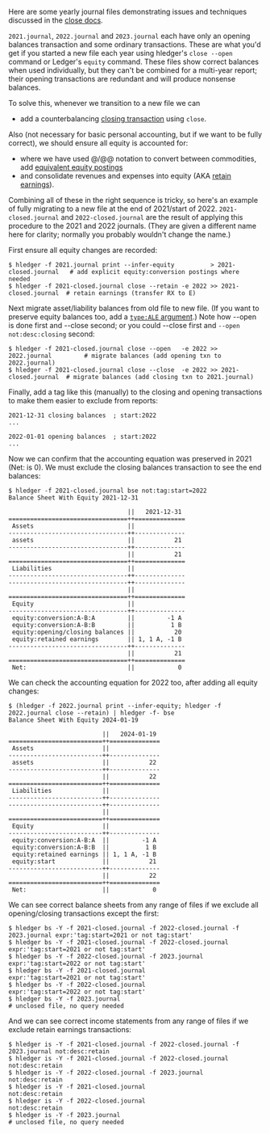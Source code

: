 Here are some yearly journal files demonstrating issues and techniques
discussed in the [close docs](https://hledger.org/dev/hledger.html>).

`2021.journal`, `2022.journal` and `2023.journal` each have
only an opening balances transaction and some ordinary transactions. 
These are what you'd get if you started a new file each year
using hledger's `close --open` command or Ledger's `equity` command.
These files show correct balances when used individually, but they can't be combined for a multi-year report;
their opening transactions are redundant and will produce nonsense balances.

To solve this, whenever we transition to a new file we can

- add a counterbalancing [closing transaction](https://hledger.org/hledger.html#close) using `close`.

Also (not necessary for basic personal accounting, but if we want to be fully correct), we should ensure all equity is accounted for:

- where we have used @/@@ notation to convert between commodities, add [equivalent equity postings](https://hledger.org/hledger.html#equity-conversion-postings)
- and consolidate revenues and expenses into equity (AKA [retain earnings](https://hledger.org/hledger.html#close)).

Combining all of these in the right sequence is tricky, so here's an example of fully migrating to a new file at the end of 2021/start of 2022.
`2021-closed.journal` and `2022-closed.journal` are the result of applying this procedure to the 2021 and 2022 journals.
(They are given a different name here for clarity; normally you probably wouldn't change the name.)

First ensure all equity changes are recorded:

```cli
$ hledger -f 2021.journal print --infer-equity          > 2021-closed.journal   # add explicit equity:conversion postings where needed
$ hledger -f 2021-closed.journal close --retain -e 2022 >> 2021-closed.journal  # retain earnings (transfer RX to E)
```

Next migrate asset/liability balances from old file to new file.
(If you want to preserve equity balances too, add a [`type:ALE` argument](https://hledger.org/hledger.html#account-types).)
Note how --open is done first and --close second; or you could --close first and `--open not:desc:closing` second:

```cli
$ hledger -f 2021-closed.journal close --open   -e 2022 >> 2022.journal         # migrate balances (add opening txn to 2022.journal)
$ hledger -f 2021-closed.journal close --close  -e 2022 >> 2021-closed.journal  # migrate balances (add closing txn to 2021.journal)
```

Finally, add a tag like this (manually) to the closing and opening transactions to make them easier to exclude from reports:

```journal
2021-12-31 closing balances  ; start:2022
...
```
```journal
2022-01-01 opening balances  ; start:2022
...
```

Now we can confirm that the accounting equation was preserved in 2021 (Net: is 0).
We must exclude the closing balances transaction to see the end balances:

```cli
$ hledger -f 2021-closed.journal bse not:tag:start=2022
Balance Sheet With Equity 2021-12-31

                                 ||   2021-12-31 
=================================++==============
 Assets                          ||              
---------------------------------++--------------
 assets                          ||           21 
---------------------------------++--------------
                                 ||           21 
=================================++==============
 Liabilities                     ||              
---------------------------------++--------------
---------------------------------++--------------
                                 ||              
=================================++==============
 Equity                          ||              
---------------------------------++--------------
 equity:conversion:A-B:A         ||         -1 A 
 equity:conversion:A-B:B         ||          1 B 
 equity:opening/closing balances ||           20 
 equity:retained earnings        || 1, 1 A, -1 B 
---------------------------------++--------------
                                 ||           21 
=================================++==============
 Net:                            ||            0 
```

We can check the accounting equation for 2022 too, after adding all equity changes:

```cli
$ (hledger -f 2022.journal print --infer-equity; hledger -f 2022.journal close --retain) | hledger -f- bse 
Balance Sheet With Equity 2024-01-19

                          ||   2024-01-19 
==========================++==============
 Assets                   ||              
--------------------------++--------------
 assets                   ||           22 
--------------------------++--------------
                          ||           22 
==========================++==============
 Liabilities              ||              
--------------------------++--------------
--------------------------++--------------
                          ||              
==========================++==============
 Equity                   ||              
--------------------------++--------------
 equity:conversion:A-B:A  ||         -1 A 
 equity:conversion:A-B:B  ||          1 B 
 equity:retained earnings || 1, 1 A, -1 B 
 equity:start             ||           21 
--------------------------++--------------
                          ||           22 
==========================++==============
 Net:                     ||            0 
```

We can see correct balance sheets from any range of files if we exclude all opening/closing transactions except the first:

```cli
$ hledger bs -Y -f 2021-closed.journal -f 2022-closed.journal -f 2023.journal expr:'tag:start=2021 or not tag:start'
$ hledger bs -Y -f 2021-closed.journal -f 2022-closed.journal                 expr:'tag:start=2021 or not tag:start'
$ hledger bs -Y -f 2022-closed.journal -f 2023.journal                        expr:'tag:start=2022 or not tag:start'
$ hledger bs -Y -f 2021-closed.journal                                        expr:'tag:start=2021 or not tag:start'
$ hledger bs -Y -f 2022-closed.journal                                        expr:'tag:start=2022 or not tag:start'
$ hledger bs -Y -f 2023.journal                                               # unclosed file, no query needed
```

And we can see correct income statements from any range of files if we exclude retain earnings transactions:

```cli
$ hledger is -Y -f 2021-closed.journal -f 2022-closed.journal -f 2023.journal not:desc:retain
$ hledger is -Y -f 2021-closed.journal -f 2022-closed.journal                 not:desc:retain
$ hledger is -Y -f 2022-closed.journal -f 2023.journal                        not:desc:retain
$ hledger is -Y -f 2021-closed.journal                                        not:desc:retain
$ hledger is -Y -f 2022-closed.journal                                        not:desc:retain
$ hledger is -Y -f 2023.journal                                               # unclosed file, no query needed
```


